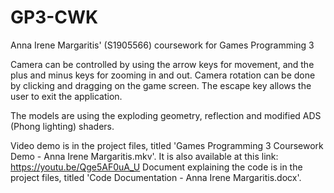 # GP3-CWK
Anna Irene Margaritis' (S1905566) coursework for Games Programming 3

Camera can be controlled by using the arrow keys for movement, and the plus and minus keys for zooming in and out. Camera rotation can be done by clicking and dragging on the game screen. The escape key allows the user to exit the application.

The models are using the exploding geometry, reflection and modified ADS (Phong lighting) shaders.

Video demo is in the project files, titled 'Games Programming 3 Coursework Demo - Anna Irene Margaritis.mkv'. It is also available at this link: https://youtu.be/Qge5AF0uA_U
Document explaining the code is in the project files, titled 'Code Documentation - Anna Irene Margaritis.docx'.
